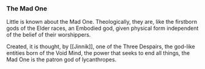 ### The Mad One

Little is known about the Mad One. Theologically, they are, like the firstborn gods of the Elder races, an Embodied god, given physical form independent of the belief of their worshippers. 

Created, it is thought, by [[Jinnik]], one of the Three Despairs, the god-like entities born of the Void Mind, the power that seeks to end all things, the Mad One is the patron god of lycanthropes. 
